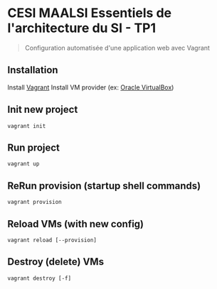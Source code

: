 # CESI MAALSI Essentiels de l'architecture du SI - TP1
> Configuration automatisée d'une application web avec Vagrant

## Installation
Install [Vagrant](https://developer.hashicorp.com/vagrant/install?product_intent=vagrant)
Install VM provider (ex: [Oracle VirtualBox](https://www.virtualbox.org/))

## Init new project
`vagrant init`

## Run project
`vagrant up`

## ReRun provision (startup shell commands)
`vagrant provision`

## Reload VMs (with new config)
`vagrant reload [--provision]`

## Destroy (delete) VMs
`vagrant destroy [-f]`


